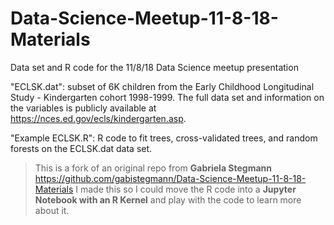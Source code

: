 # Data-Science-Meetup-11-8-18-Materials
Data set and R code for the 11/8/18 Data Science meetup presentation

"ECLSK.dat": subset of 6K children from the Early Childhood Longitudinal Study - Kindergarten cohort 1998-1999. The full data set and information on the variables is publicly available at https://nces.ed.gov/ecls/kindergarten.asp.

"Example ECLSK.R": R code to fit trees, cross-validated trees, and random forests on the ECLSK.dat data set.

>This is a fork of an original repo from **Gabriela Stegmann** https://github.com/gabistegmann/Data-Science-Meetup-11-8-18-Materials
I made this so I could move the R code into a **Jupyter Notebook with an R Kernel** and play with the code to learn more about it.

